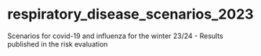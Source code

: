 # respiratory_disease_scenarios_2023
Scenarios for covid-19 and influenza for the winter 23/24  - Results published in the risk evaluation
